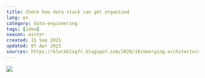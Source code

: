 ```yaml
---
title: Check how data stack can get organised
lang: en 
category: data-engineering
tags: [idea]
season: winter
created: 15 Sep 2021
updated: 07 Apr 2023
sources: https://blockblogfr.blogspot.com/2020/10/emerging-architectures-for-modern-data.html
---
```


![](../../assets/files/modern-data-infrastructure.png)